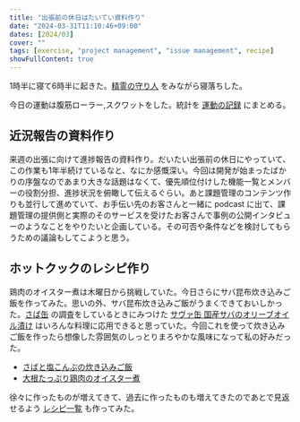 ```yaml
---
title: "出張前の休日はたいてい資料作り"
date: "2024-03-31T11:10:46+09:00"
dates: [2024/03]
cover: ""
tags: [exercise, "project management", "issue management", recipe]
showFullContent: true
---
```


1時半に寝て6時半に起きた。[精霊の守り人](https://www.production-ig.co.jp/works/moribito/) をみながら寝落ちした。

今日の運動は腹筋ローラー,スクワットをした。統計を [運動の記録](https://docs.google.com/spreadsheets/d/1bg85QtM-LciUgey8I79uI7vW2PEwsP6TVdeIRVkACBg/edit?usp=sharing) にまとめる。

## 近況報告の資料作り

来週の出張に向けて進捗報告の資料作り。だいたい出張前の休日にやっていて、この作業も1年半続けているなと、なにか感慨深い。今回は開発が始まったばかりの序盤なのであまり大きな話題はなくて、優先順位付けした機能一覧とメンバーの役割分担、進捗状況を俯瞰して伝えるぐらい。あと課題管理のコンテンツ作りも並行して進めていて、お手伝い先のお客さんと一緒に podcast に出て、課題管理の提供側と実際のそのサービスを受けたお客さんで事例の公開インタビューのようなことをやりたいと企画している。その可否や条件などを検討してもらうための議論もしてこようと思う。

## ホットクックのレシピ作り

鶏肉のオイスター煮は木曜日から挑戦していた。今日さらにサバ昆布炊き込みご飯を作ってみた。思いの外、サバ昆布炊き込みご飯がうまくできておいしかった。[さば缶](https://getupnote.com/share/notes/3ztcTpBat7RA2IpEjuoFzq1JKMf2/e39adf45-a075-4202-b919-91aadb09f68c) の調査をしているときにみつけた [サヴァ缶 国産サバのオリーブオイル漬け](https://iwate-ginpla-webshop.net/item-detail/459197) はいろんな料理に応用できると思っていた。今回これを使って炊き込みご飯を作ったら想像した雰囲気のしっとりまろやかな風味になって私の好みだった。

* [さばと塩こんぶの炊き込みご飯](https://getupnote.com/share/notes/3ztcTpBat7RA2IpEjuoFzq1JKMf2/47ab5d48-48a8-4103-9b49-b8f9ec74088f)
* [大根たっぷり鶏肉のオイスター煮](https://getupnote.com/share/notes/3ztcTpBat7RA2IpEjuoFzq1JKMf2/4e8f280c-c21f-4776-8665-21ec14ec8364)

徐々に作ったものが増えてきて、過去に作ったものも増えてきたのであとで見返せるよう [レシピ一覧](https://getupnote.com/share/notes/3ztcTpBat7RA2IpEjuoFzq1JKMf2/fbe3cbc9-14b4-4873-84dc-86efe7b20c84) も作ってみた。
